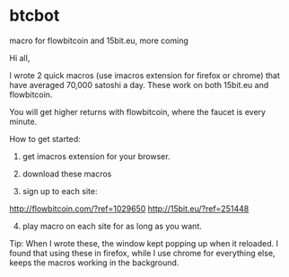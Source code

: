 # btcbot
macro for flowbitcoin and 15bit.eu, more coming



Hi all,

I wrote 2 quick macros (use imacros extension for firefox or chrome) that have averaged 70,000 satoshi a day. These work on both 15bit.eu and flowbitcoin.

You will get higher returns with flowbitcoin, where the faucet is every minute.

How to get started:

1) get imacros extension for your browser.

2) download these macros


3) sign up to each site:

http://flowbitcoin.com/?ref=1029650
http://15bit.eu/?ref=251448

4) play macro on each site for as long as you want. 



Tip: When I wrote these, the window kept popping up when it reloaded. I found that using these in firefox, while I use chrome for everything else, keeps the macros working in the background.
